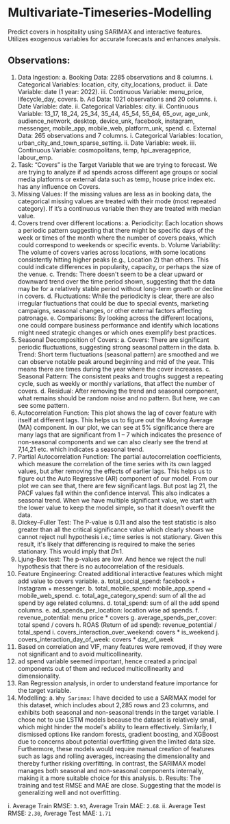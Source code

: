 # Multivariate-Timeseries-Modelling
Predict covers in hospitality using SARIMAX and interactive features. Utilizes exogenous variables for accurate forecasts and enhances analysis.

## Observations:
1)	Data Ingestion:
a.	Booking Data: 2285 observations and 8 columns.
i.	Categorical Variables: location, city, city_locations, product.
ii.	Date Variable: date (1 year: 2022).
iii.	Continuous Variable: menu_price, lifecycle_day, covers.
b.	Ad Data: 1021 observations and 20 columns.
i.	Date Variable: date.
ii.	Categorical Variables: city.
iii.	Continuous Variable: 13_17, 18_24, 25_34, 35_44, 45_54, 55_64, 65_ovr, age_unk, audience_network, desktop, device_unk, facebook, instagram, messenger, mobile_app, mobile_web, platform_unk, spend.
c.	External Data: 265 observations and 7 columns.
i.	Categorical Variables: location, urban_city_and_town_sparse_setting.
ii.	Date Variable: week.
iii.	Continuous Variable: cosmopolitans, temp, hpi_averageprice, labour_emp.
2)	Task: “Covers” is the Target Variable that we are trying to forecast. We are trying to analyze if ad spends across different age groups or social media platforms or external data such as temp, house price index etc. has any influence on Covers.
3)	Missing Values: If the missing values are less as in booking data, the categorical missing values are treated with their mode (most repeated category). If it’s a continuous variable then they are treated with median value.
4)	Covers trend over different locations:
a.	Periodicity: Each location shows a periodic pattern suggesting that there might be specific days of the week or times of the month where the number of covers peaks, which could correspond to weekends or specific events.
b.	Volume Variability: The volume of covers varies across locations, with some locations consistently hitting higher peaks (e.g., Location 2) than others. This could indicate differences in popularity, capacity, or perhaps the size of the venue.
c.	Trends: There doesn't seem to be a clear upward or downward trend over the time period shown, suggesting that the data may be for a relatively stable period without long-term growth or decline in covers.
d.	Fluctuations: While the periodicity is clear, there are also irregular fluctuations that could be due to special events, marketing campaigns, seasonal changes, or other external factors affecting patronage.
e.	Comparisons: By looking across the different locations, one could compare business performance and identify which locations might need strategic changes or which ones exemplify best practices.
5)	Seasonal Decomposition of Covers: 
a.	Covers: There are significant periodic fluctuations, suggesting strong seasonal pattern in the data.
b.	Trend: Short term fluctuations (seasonal pattern) are smoothed and we can observe notable peak around beginning and mid of the year. This means there are times during the year where the cover increases.
c.	Seasonal Pattern: The consistent peaks and troughs suggest a repeating cycle, such as weekly or monthly variations, that affect the number of covers.
d.	Residual: After removing the trend and seasonal component, what remains should be random noise and no pattern. But here, we can see some pattern. 
6)	Autocorrelation Function: This plot shows the lag of cover feature with itself at different lags. This helps us to figure out the Moving Average (MA) component. In our plot, we can see at 5% significance there are many lags that are significant from 1 – 7 which indicates the presence of non-seasonal components and we can also clearly see the trend at 7,14,21 etc. which indicates a seasonal trend.
7)	Partial Autocorrelation Function: The partial autocorrelation coefficients, which measure the correlation of the time series with its own lagged values, but after removing the effects of earlier lags. This helps us to figure out the Auto Regressive (AR) component of our model. From our plot we can see that, there are few significant lags. But post lag 21,  the PACF values fall within the confidence interval. This also indicates a seasonal trend. When we have multiple significant value, we start with the lower value to keep the model simple, so that it doesn’t overfit the data.
8)	Dickey–Fuller Test: The P-value is 0.11 and also the test statistic is also greater than all the critical significance value which clearly shows we cannot reject null hypothesis i.e.; time series is not stationary. Given this result, it's likely that differencing is required to make the series stationary. This would imply that 𝐷≥1.
9)	Ljung-Box test: The p-values are low. And hence we reject the null hypothesis that there is no autocorrelation of the residuals. 
10)	Feature Engineering: Created additional interactive features which might add value to covers variable.
a.	total_social_spend: facebook + Instagram + messenger. 
b.	total_mobile_spend: mobile_app_spend + mobile_web_spend.
c.	total_age_category_spend: sum of all the ad spend by age related columns.
d.	total_spend: sum of all the add spend columns.
e.	ad_spends_per_location: location wise ad spends.
f.	revenue_potential: menu price * covers
g.	average_spends_per_cover: total spend / covers
h.	ROAS (Return of ad spend): revenue_potential / total_spend
i.	covers_interaction_over_weekend: covers * is_weekend
j.	covers_interaction_day_of_week: covers * day_of_week
11)	Based on correlation and VIF, many features were removed, if they were not significant and to avoid multicollinearity.
12)	ad spend variable seemed important, hence created a principal components out of them and reduced multicollinearity and dimensionality. 
13)	Ran Regression analysis, in order to understand feature importance for the target variable.
14)	Modelling: 
a.	`Why Sarimax`: I have decided to use a SARIMAX model for this dataset, which includes about 2,285 rows and 23 columns, and exhibits both seasonal and non-seasonal trends in the target variable. I chose not to use LSTM models because the dataset is relatively small, which might hinder the model's ability to learn effectively. Similarly, I dismissed options like random forests, gradient boosting, and XGBoost due to concerns about potential overfitting given the limited data size. Furthermore, these models would require manual creation of features such as lags and rolling averages, increasing the dimensionality and thereby further risking overfitting. In contrast, the SARIMAX model manages both seasonal and non-seasonal components internally, making it a more suitable choice for this analysis.
b.	Results: The training and test RMSE and MAE are close. Suggesting that the model is generalizing well and not overfitting.

i. Average Train RMSE: `3.93`, Average Train MAE: `2.68`.
ii.	Average Test RMSE: `2.30`, Average Test MAE: `1.71`

